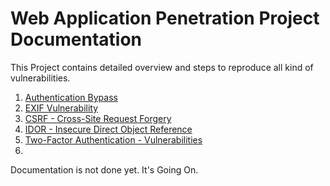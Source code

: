 # Web Application Penetration Project Documentation

This Project contains detailed overview and steps to reproduce all kind of vulnerabilities.

1. [Authentication Bypass](https://github.com/raja045/Web_Application_Penetration_Project/wiki/Authentication-Bypass-%E2%80%90-OTP)
2. [EXIF Vulnerability](https://github.com/raja045/Web_Application_Penetration_Project/wiki/EXIF-Vulnerability)
3. [CSRF - Cross-Site Request Forgery](https://github.com/raja045/Web_Application_Penetration_Project/wiki/Cross%E2%80%90site-Request-Forgery-(CSRF))
4. [IDOR - Insecure Direct Object Reference](https://github.com/raja045/Web_Application_Penetration_Project/wiki/Insecure-Direct-Object-Reference-%E2%80%90-IDOR)
5. [Two-Factor Authentication - Vulnerabilities](https://github.com/raja045/Web_Application_Penetration_Project/wiki/2FA-%E2%80%90-Vulnerabilities)
6. 






Documentation is not done yet. It's Going On.

